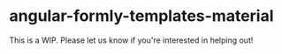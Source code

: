 # angular-formly-templates-material

This is a WIP. Please let us know if you're interested in helping out!
